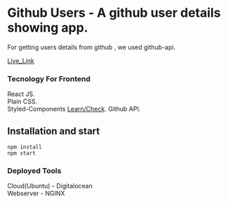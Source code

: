 # Github Users - A github user details showing app.
For getting users details from github , we used github-api.

[Live_Link](https://githubuser.findsajjad.com/)

### Tecnology For Frontend
   React JS.<br/>
   Plain CSS.<br/>
   Styled-Components [Learn/Check](https://styled-components.com/).
   Github API. <br/>

## Installation and start


```
npm install
npm start
```

### Deployed Tools
Cloud(Ubuntu) - Digitalocean<br />
Webserver - NGINX
